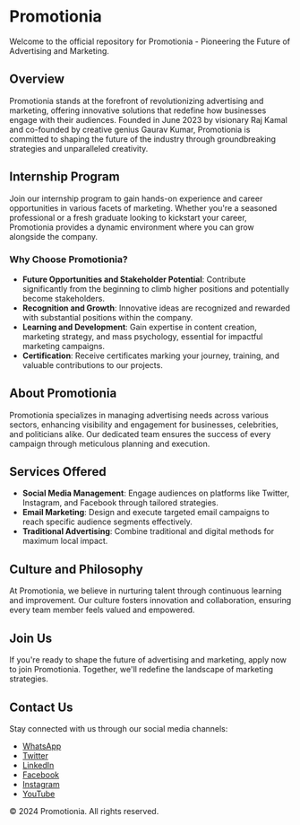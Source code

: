 # Promotionia

Welcome to the official repository for Promotionia - Pioneering the Future of Advertising and Marketing.

## Overview

Promotionia stands at the forefront of revolutionizing advertising and marketing, offering innovative solutions that redefine how businesses engage with their audiences. Founded in June 2023 by visionary Raj Kamal and co-founded by creative genius Gaurav Kumar, Promotionia is committed to shaping the future of the industry through groundbreaking strategies and unparalleled creativity.

## Internship Program

Join our internship program to gain hands-on experience and career opportunities in various facets of marketing. Whether you're a seasoned professional or a fresh graduate looking to kickstart your career, Promotionia provides a dynamic environment where you can grow alongside the company.

### Why Choose Promotionia?

- **Future Opportunities and Stakeholder Potential**: Contribute significantly from the beginning to climb higher positions and potentially become stakeholders.
- **Recognition and Growth**: Innovative ideas are recognized and rewarded with substantial positions within the company.
- **Learning and Development**: Gain expertise in content creation, marketing strategy, and mass psychology, essential for impactful marketing campaigns.
- **Certification**: Receive certificates marking your journey, training, and valuable contributions to our projects.

## About Promotionia

Promotionia specializes in managing advertising needs across various sectors, enhancing visibility and engagement for businesses, celebrities, and politicians alike. Our dedicated team ensures the success of every campaign through meticulous planning and execution.

## Services Offered

- **Social Media Management**: Engage audiences on platforms like Twitter, Instagram, and Facebook through tailored strategies.
- **Email Marketing**: Design and execute targeted email campaigns to reach specific audience segments effectively.
- **Traditional Advertising**: Combine traditional and digital methods for maximum local impact.

## Culture and Philosophy

At Promotionia, we believe in nurturing talent through continuous learning and improvement. Our culture fosters innovation and collaboration, ensuring every team member feels valued and empowered.

## Join Us

If you're ready to shape the future of advertising and marketing, apply now to join Promotionia. Together, we'll redefine the landscape of marketing strategies.

## Contact Us

Stay connected with us through our social media channels:
- [WhatsApp](https://wa.me/9431878244)
- [Twitter](https://www.x.com/promotionia)
- [LinkedIn](https://www.linkedin.com/company/promotionia.com/)
- [Facebook](https://www.facebook.com/promotionia)
- [Instagram](https://www.instagram.com/promotionia/)
- [YouTube](https://www.youtube.com/@promotionia)

© 2024 Promotionia. All rights reserved.
